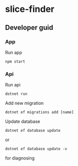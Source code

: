 # slice-finder

## Developer guid

### App

Run app

```
npm start
```

### Api

Run api

```
dotnet run
```

Add new migration

```
dotnet ef migrations add [name]
```

Update database

```
dotnet ef database update
```

or

```
dotnet ef database update -v
```

for diagnosing
